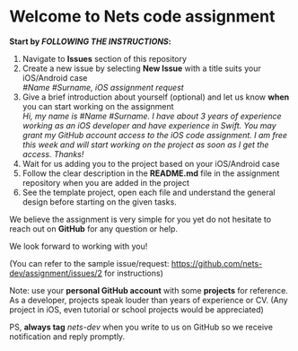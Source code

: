 # Welcome to Nets code assignment 

**Start by _FOLLOWING THE INSTRUCTIONS_:**

1. Navigate to **Issues** section of this repository
2. Create a new issue by selecting **New Issue** with a title suits your iOS/Android case  
    _#Name #Surname, iOS assignment request_  
3. Give a brief introduction about yourself (optional) and let us know **when** you can start working on the assignment  
    _Hi, my name is #Name #Surname. I have about 3 years of experience working as an iOS developer and have experience in Swift. You may grant my GitHub account access to the iOS code assignment. I am free this week and will start working on the project as soon as I get the access. Thanks!_  
4. Wait for us adding you to the project based on your iOS/Android case  
5. Follow the clear description in the **README.md** file in the assignment repository when you are added in the project 
6. See the template project, open each file and understand the general design before starting on the given tasks.  
  
We believe the assignment is very simple for you yet do not hesitate to reach out on **GitHub** for any question or help.
  
We look forward to working with you!  
  
(You can refer to the sample issue/request: https://github.com/nets-dev/assignment/issues/2 for instructions)

Note: use your **personal GitHub account** with some **projects** for reference.
As a developer, projects speak louder than years of experience or CV.
(Any project in iOS, even tutorial or school projects would be appreciated)

PS, **always tag** _nets-dev_ when you write to us on GitHub so we receive notification and reply promptly.
